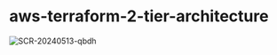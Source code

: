 # aws-terraform-2-tier-architecture
![SCR-20240513-qbdh](https://github.com/Tonysysop/aws-terraform-2-tier-architecture/assets/145222227/486b2565-e853-46ec-8e06-d25609f54052)
